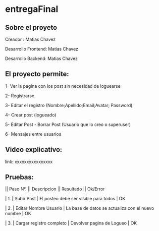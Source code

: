 # entregaFinal
<!-- ABOUT THE PROJECT -->
## Sobre el proyeto


Creador : Matias Chavez

Desarrollo Frontend: Matias Chavez

Desarrollo Backend: Matias Chavez

## El proyecto permite:
1- Ver la pagina con los post sin necesidad de loguearse

2- Registrarse

3- Editar el registro (Nombre;Apellido;Email;Avatar; Password)

4- Crear post (logueado)

5- Editar Post - Borrar Post (Usuario que lo creo o superuser)

6- Mensajes entre usuarios


## Video explicativo:

link: xxxxxxxxxxxxxxxx

## Pruebas:
|| Paso N°. ||     Descripcion     || Resultado                                        || Ok/Error

| 1. | Subir Post                   | El posteo debe ser visible para todos             | OK

| 2. | Editar Nombre Usuario        | La base de datos se actualiza con el nuevo nombre | OK

| 3. | Cargar registro completo     | Devolver pagina de Logueo                         | OK
